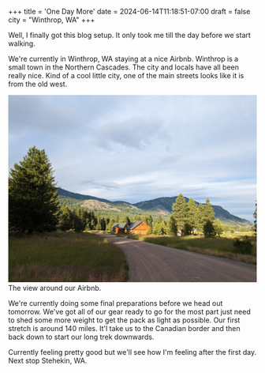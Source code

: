 +++
title = 'One Day More'
date = 2024-06-14T11:18:51-07:00
draft = false
city = "Winthrop, WA"
+++

Well, I finally got this blog setup. It only took me till the day before we start walking. 

We're currently in Winthrop, WA staying at a nice Airbnb. Winthrop is a small town in the Northern Cascades.
The city and locals have all been really nice. Kind of a cool little city, one of the main streets looks like it is from the old west. 

![View around the Airbnb](/images/airbnb.jpg)\
The view around our Airbnb.

We're currently doing some final preparations before we head out tomorrow. We've got all of our gear ready to go for the most part just need to shed some more weight to get the pack as light as possible. Our first stretch is around 140 miles. It'l take us to the Canadian border and then back down to start our long trek downwards. 

Currently feeling pretty good but we'll see how I'm feeling after the first day. Next stop Stehekin, WA.